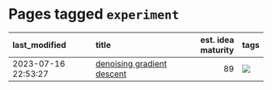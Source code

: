 # Pages tagged `experiment`

|last_modified|title|est. idea maturity|tags
|:---|:---|---:|:---|
|2023-07-16 22:53:27|[denoising gradient descent](../sgd_as_descent.md)|89|[![](https://img.shields.io/badge/tag-experiment-3b815)](../tags/experiment.md)|
